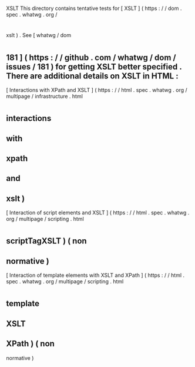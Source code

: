 #
XSLT
This
directory
contains
tentative
tests
for
[
XSLT
]
(
https
:
/
/
dom
.
spec
.
whatwg
.
org
/
#
xslt
)
.
See
[
whatwg
/
dom
#
181
]
(
https
:
/
/
github
.
com
/
whatwg
/
dom
/
issues
/
181
)
for
getting
XSLT
better
specified
.
There
are
additional
details
on
XSLT
in
HTML
:
-
[
Interactions
with
XPath
and
XSLT
]
(
https
:
/
/
html
.
spec
.
whatwg
.
org
/
multipage
/
infrastructure
.
html
#
interactions
-
with
-
xpath
-
and
-
xslt
)
-
[
Interaction
of
script
elements
and
XSLT
]
(
https
:
/
/
html
.
spec
.
whatwg
.
org
/
multipage
/
scripting
.
html
#
scriptTagXSLT
)
(
non
-
normative
)
-
[
Interaction
of
template
elements
with
XSLT
and
XPath
]
(
https
:
/
/
html
.
spec
.
whatwg
.
org
/
multipage
/
scripting
.
html
#
template
-
XSLT
-
XPath
)
(
non
-
normative
)
